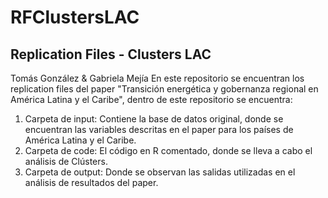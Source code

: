 # RFClustersLAC
## Replication Files - Clusters LAC
Tomás González & Gabriela Mejía
En este repositorio se encuentran los replication files del paper "Transición energética y gobernanza regional en América Latina y el Caribe", dentro de este repositorio se encuentra:
1. Carpeta de input: Contiene la base de datos original, donde se encuentran las variables descritas en el paper para los países de América Latina y el Caribe.
2. Carpeta de code: El código en R comentado, donde se lleva a cabo el análisis de Clústers.
3. Carpeta de output: Donde se observan las salidas utilizadas en el análisis de resultados del paper.
